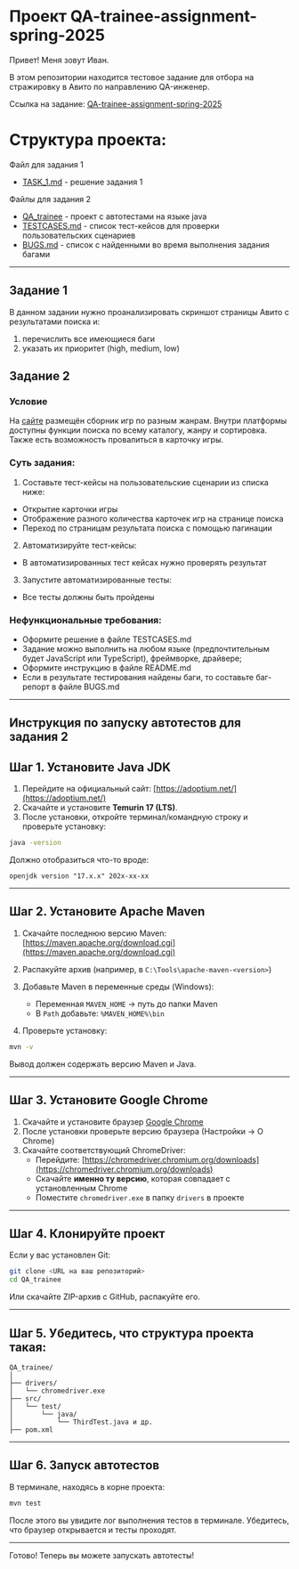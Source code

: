 # Проект QA-trainee-assignment-spring-2025

Привет! Меня зовут Иван. 

В этом репозитории находится тестовое задание для отбора на стражировку в Авито по направлению QA-инженер.

Ссылка на задание: [QA-trainee-assignment-spring-2025](https://github.com/avito-tech/tech-internship/blob/main/Tech%20Internships/QA/QA-trainee-assignment-spring-2025/QA-trainee-assignment-spring-2025.md)

# Структура проекта:
Файл для задания 1
 - [TASK_1.md](./TASK_1.md) - решение задания 1

Файлы для задания 2
 - [QA_trainee](./QA_trainee) - проект с автотестами на языке java
 - [TESTCASES.md](./TESTCASES.md) - список тест-кейсов для проверки пользовательских сценариев  
 - [BUGS.md](./BUGS.md) - список с найденными во время выполнения задания багами 

---
## Задание 1

В данном задании нужно проанализировать скриншот страницы Авито с результатами поиска и:

1. перечислить все имеющиеся баги
2. указать их приоритет (high, medium, low)

## Задание 2

### Условие
На [сайте](https://makarovartem.github.io/frontend-avito-tech-test-assignment) размещён сборник игр по разным жанрам. Внутри платформы доступны функции поиска по всему каталогу, жанру и сортировка.  Также есть возможность провалиться в карточку игры.

### Суть задания:
1. Составьте тест-кейсы на пользовательские сценарии из списка ниже:
* Открытие карточки игры
* Отображение разного количества карточек игр на странице поиска
* Переход по страницам результата поиска с помощью пагинации
2. Автоматизируйте тест-кейсы:
* В автоматизированных тест кейсах нужно проверять результат
3. Запустите автоматизированные тесты:
* Все тесты должны быть пройдены

### Нефункциональные требования:
* Оформите решение в файле TESTCASES.md
* Задание можно выполнить на любом языке (предпочтительным будет JavaScript или TypeScript), фреймворке, драйвере;
* Оформите инструкцию в файле README.md
* Если в результате тестирования найдены баги, то составьте баг-репорт в файле BUGS.md
---

## Инструкция по запуску автотестов для задания 2 

##  Шаг 1. Установите Java JDK

1. Перейдите на официальный сайт: [https://adoptium.net/](https://adoptium.net/)
2. Скачайте и установите **Temurin 17 (LTS)**.
3. После установки, откройте терминал/командную строку и проверьте установку:

```bash
java -version
```

Должно отобразиться что-то вроде:

```
openjdk version "17.x.x" 202x-xx-xx
```

---

## Шаг 2. Установите Apache Maven

1. Скачайте последнюю версию Maven: [https://maven.apache.org/download.cgi](https://maven.apache.org/download.cgi)
2. Распакуйте архив (например, в `C:\Tools\apache-maven-<version>`)
3. Добавьте Maven в переменные среды (Windows):
   - Переменная `MAVEN_HOME` → путь до папки Maven
   - В `Path` добавьте: `%MAVEN_HOME%\bin`

4. Проверьте установку:

```bash
mvn -v
```

Вывод должен содержать версию Maven и Java.

---

## Шаг 3. Установите Google Chrome

1. Скачайте и установите браузер [Google Chrome](https://www.google.com/chrome/)
2. После установки проверьте версию браузера (Настройки → О Chrome)
3. Скачайте соответствующий ChromeDriver:
   - Перейдите: [https://chromedriver.chromium.org/downloads](https://chromedriver.chromium.org/downloads)
   - Скачайте **именно ту версию**, которая совпадает с установленным Chrome
   - Поместите `chromedriver.exe` в папку `drivers` в проекте

---

## Шаг 4. Клонируйте проект

Если у вас установлен Git:

```bash
git clone <URL на ваш репозиторий>
cd QA_trainee
```

Или скачайте ZIP-архив с GitHub, распакуйте его.

---

##  Шаг 5. Убедитесь, что структура проекта такая:

```
QA_trainee/
│
├── drivers/
│   └── chromedriver.exe
├── src/
│   └── test/
│       └── java/
│           └── ThirdTest.java и др.
├── pom.xml
```

---

## Шаг 6. Запуск автотестов

В терминале, находясь в корне проекта:

```bash
mvn test
```

После этого вы увидите лог выполнения тестов в терминале. Убедитесь, что браузер открывается и тесты проходят.

---
Готово! Теперь вы можете запускать автотесты!





